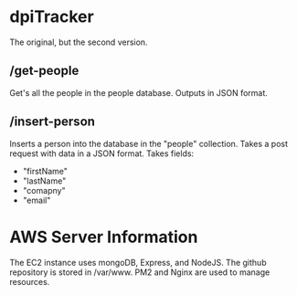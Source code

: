# dpiTracker
The original, but the second version.

## /get-people
Get's all the people in the people database. Outputs in JSON format.

## /insert-person
Inserts a person into the database in the "people" collection. Takes a post request with data in a JSON format. Takes fields:
- "firstName"
- "lastName"
- "comapny"
- "email"



# AWS Server Information

The EC2 instance uses mongoDB, Express, and NodeJS. The github repository is stored in /var/www. PM2 and Nginx are used to manage resources.
